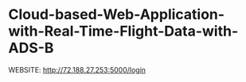 # Cloud-based-Web-Application-with-Real-Time-Flight-Data-with-ADS-B

WEBSITE: http://72.188.27.253:5000/login
